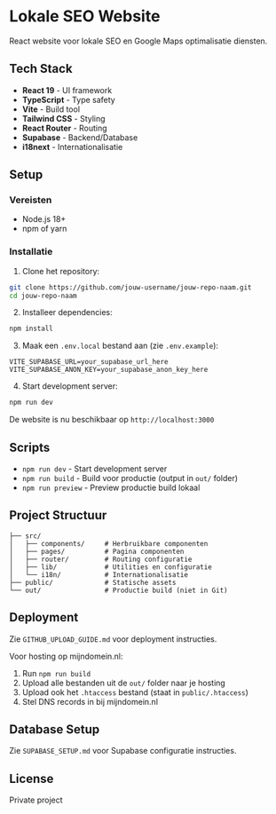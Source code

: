 # Lokale SEO Website

React website voor lokale SEO en Google Maps optimalisatie diensten.

## Tech Stack

- **React 19** - UI framework
- **TypeScript** - Type safety
- **Vite** - Build tool
- **Tailwind CSS** - Styling
- **React Router** - Routing
- **Supabase** - Backend/Database
- **i18next** - Internationalisatie

## Setup

### Vereisten

- Node.js 18+ 
- npm of yarn

### Installatie

1. Clone het repository:
```bash
git clone https://github.com/jouw-username/jouw-repo-naam.git
cd jouw-repo-naam
```

2. Installeer dependencies:
```bash
npm install
```

3. Maak een `.env.local` bestand aan (zie `.env.example`):
```env
VITE_SUPABASE_URL=your_supabase_url_here
VITE_SUPABASE_ANON_KEY=your_supabase_anon_key_here
```

4. Start development server:
```bash
npm run dev
```

De website is nu beschikbaar op `http://localhost:3000`

## Scripts

- `npm run dev` - Start development server
- `npm run build` - Build voor productie (output in `out/` folder)
- `npm run preview` - Preview productie build lokaal

## Project Structuur

```
├── src/
│   ├── components/     # Herbruikbare componenten
│   ├── pages/          # Pagina componenten
│   ├── router/         # Routing configuratie
│   ├── lib/            # Utilities en configuratie
│   └── i18n/           # Internationalisatie
├── public/             # Statische assets
└── out/                # Productie build (niet in Git)

```

## Deployment

Zie `GITHUB_UPLOAD_GUIDE.md` voor deployment instructies.

Voor hosting op mijndomein.nl:
1. Run `npm run build`
2. Upload alle bestanden uit de `out/` folder naar je hosting
3. Upload ook het `.htaccess` bestand (staat in `public/.htaccess`)
4. Stel DNS records in bij mijndomein.nl

## Database Setup

Zie `SUPABASE_SETUP.md` voor Supabase configuratie instructies.

## License

Private project

